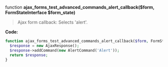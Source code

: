 function **ajax_forms_test_advanced_commands_alert_callback($form, FormStateInterface $form_state)**

> Ajax form callback: Selects 'alert'.

**Code:**
```php
function ajax_forms_test_advanced_commands_alert_callback($form, FormStateInterface $form_state) {
  $response = new AjaxResponse();
  $response->addCommand(new AlertCommand('Alert'));
  return $response;
}
```
